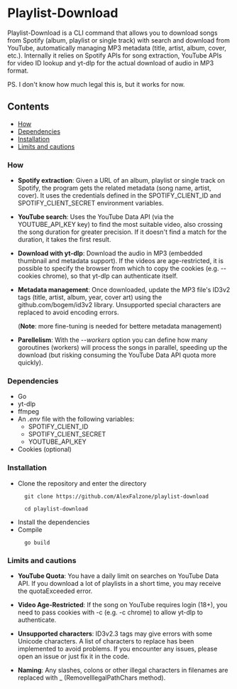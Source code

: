 # Playlist-Download

Playlist-Download is a CLI command that allows you to download songs from Spotify (album, playlist or single track) with
search and download from YouTube, automatically managing MP3 metadata (title, artist, album, cover, etc.).
Internally it relies on Spotify APIs for song extraction, YouTube APIs for video ID lookup and yt-dlp for the actual
download of audio in MP3 format.

PS. I don't know how much legal this is, but it works for now.

## Contents

- [How](#how)
- [Dependencies](#dependencies)
- [Installation](#installation)
- [Limits and cautions](#limits-and-cautions)

### How

- **Spotify extraction**:
  Given a URL of an album, playlist or single track on Spotify, the program gets the related metadata (song name,
  artist, cover).
  It uses the credentials defined in the SPOTIFY_CLIENT_ID and SPOTIFY_CLIENT_SECRET environment variables.

- **YouTube search**:
  Uses the YouTube Data API (via the YOUTUBE_API_KEY key) to find the most suitable video, also crossing the song
  duration for greater precision.
  If it doesn't find a match for the duration, it takes the first result.

- **Download with yt-dlp**:
  Download the audio in MP3 (embedded thumbnail and metadata support).
  If the videos are age-restricted, it is possible to specify the browser from which to copy the cookies (e.g. --cookies
  chrome), so that yt-dlp can authenticate itself.

- **Metadata management**:
  Once downloaded, update the MP3 file's ID3v2 tags (title, artist, album, year, cover art) using the
  github.com/bogem/id3v2 library.
  Unsupported special characters are replaced to avoid encoding errors.

  (**Note**: more fine-tuning is needed for bettere metadata management)

- **Parellelism**:
  With the *--workers* option you can define how many goroutines (workers) will process the songs in parallel, speeding
  up
  the download (but risking consuming the YouTube Data API quota more quickly).

### Dependencies

- Go
- yt-dlp
- ffmpeg
- An *.env* file with the following variables:
    - SPOTIFY_CLIENT_ID
    - SPOTIFY_CLIENT_SECRET
    - YOUTUBE_API_KEY
- Cookies (optional)

### Installation

- Clone the repository and enter the directory
  ```shell
    git clone https://github.com/AlexFalzone/playlist-download
  ```
  ```shell
    cd playlist-download
  ```
- Install the dependencies
- Compile
  ```shell
    go build
  ```

### Limits and cautions

- **YouTube Quota**:
  You have a daily limit on searches on YouTube Data API. If you download a lot of playlists in a short time, you may
  receive the quotaExceeded error.

- **Video Age-Restricted**:
  If the song on YouTube requires login (18+), you need to pass cookies with -c (e.g. -c chrome) to allow yt-dlp to
  authenticate.

- **Unsupported characters**:
  ID3v2.3 tags may give errors with some Unicode characters. A list of characters to replace has been implemented to
  avoid problems. If you encounter any issues, please open an issue or just fix it in the code.

- **Naming**:
  Any slashes, colons or other illegal characters in filenames are replaced with _ (RemoveIllegalPathChars method).
